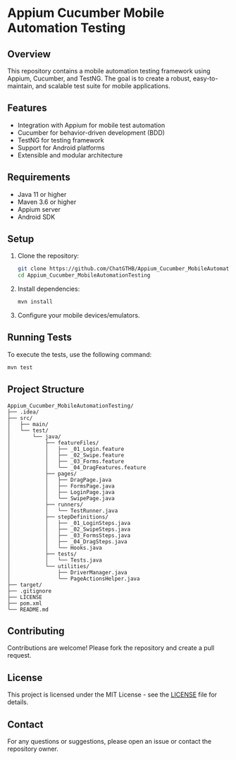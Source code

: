 
# Appium Cucumber Mobile Automation Testing

## Overview

This repository contains a mobile automation testing framework using Appium, Cucumber, and TestNG. The goal is to create a robust, easy-to-maintain, and scalable test suite for mobile applications.

## Features

- Integration with Appium for mobile test automation
- Cucumber for behavior-driven development (BDD)
- TestNG for testing framework
- Support for Android platforms
- Extensible and modular architecture

## Requirements

- Java 11 or higher
- Maven 3.6 or higher
- Appium server
- Android SDK

## Setup

1. Clone the repository:
   ```sh
   git clone https://github.com/ChatGTHB/Appium_Cucumber_MobileAutomationTesting.git
   cd Appium_Cucumber_MobileAutomationTesting
   ```

2. Install dependencies:
   ```sh
   mvn install
   ```

3. Configure your mobile devices/emulators.

## Running Tests

To execute the tests, use the following command:
```sh
mvn test
```

## Project Structure

```
Appium_Cucumber_MobileAutomationTesting/
├── .idea/
├── src/
│   ├── main/
│   └── test/
│       └── java/
│           ├── featureFiles/
│           │   ├── _01_Login.feature
│           │   ├── _02_Swipe.feature
│           │   ├── _03_Forms.feature
│           │   └── _04_DragFeatures.feature
│           ├── pages/
│           │   ├── DragPage.java
│           │   ├── FormsPage.java
│           │   ├── LoginPage.java
│           │   └── SwipePage.java
│           ├── runners/
│           │   └── TestRunner.java
│           ├── stepDefinitions/
│           │   ├── _01_LoginSteps.java
│           │   ├── _02_SwipeSteps.java
│           │   ├── _03_FormsSteps.java
│           │   ├── _04_DragSteps.java
│           │   └── Hooks.java
│           ├── tests/
│           │   └── Tests.java
│           └── utilities/
│               ├── DriverManager.java
│               └── PageActionsHelper.java
├── target/
├── .gitignore
├── LICENSE
├── pom.xml
└── README.md
```

## Contributing

Contributions are welcome! Please fork the repository and create a pull request.

## License

This project is licensed under the MIT License - see the [LICENSE](LICENSE) file for details.

## Contact

For any questions or suggestions, please open an issue or contact the repository owner.
